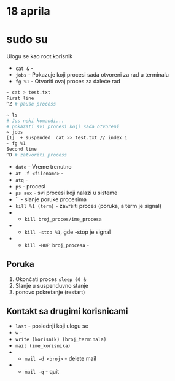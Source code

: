 # 18 aprila

# sudo su
Ulogu se kao root korisnik

* `cat &` - 
* `jobs` - Pokazuje koji procesi sada otvoreni za rad u terminalu
* `fg %1` - Otvoriti ovaj proces za daleće rad
```bash
~ cat > test.txt
First line
^Z # pause process

~ ls
# Jos neki komandi...
# pokazati svi procesi koji sada otvoreni
~ jobs
[1]  + suspended  cat >> test.txt // index 1
~ fg %1
Second line
^D # zatvoriti process
```

* `date` - Vreme trenutno
* `at -f <filename>` - 
* `atq` - 
* `ps` - procesi 
* `ps aux` - svi procesi koji nalazi u sisteme
* `` - slanje poruke procesima
* `kill %1 (term)` - završiti proces (poruka, a term je signal)
* *  `kill broj_proces/ime_procesa`
* * `kill -stop %1`, gde -stop je signal 
* * `kill -HUP broj_procesa` - 

## Poruka
1. Okončati proces `sleep 60 &`
2. Slanje u suspenduvno stanje
3. ponovo pokretanje (restart)

## Kontakt sa drugimi korisnicami
* `last` - poslednji koji ulogu se
* `w` - 
* `write (korisnik) (broj_terminala)`
* `mail (ime_korisnika)`
* * `mail -d <broj>` - delete mail
* * `mail -q` - quit